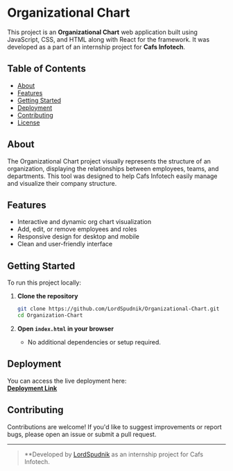 # Organizational Chart

This project is an **Organizational Chart** web application built using JavaScript, CSS, and HTML along with React for the framework. It was developed as a part of an internship project for **Cafs Infotech**.

## Table of Contents

- [About](#about)
- [Features](#features)
- [Getting Started](#getting-started)
- [Deployment](#deployment)
- [Contributing](#contributing)
- [License](#license)

## About

The Organizational Chart project visually represents the structure of an organization, displaying the relationships between employees, teams, and departments. This tool was designed to help Cafs Infotech easily manage and visualize their company structure.

## Features

- Interactive and dynamic org chart visualization
- Add, edit, or remove employees and roles
- Responsive design for desktop and mobile
- Clean and user-friendly interface

## Getting Started

To run this project locally:

1. **Clone the repository**

   ```bash
   git clone https://github.com/LordSpudnik/Organizational-Chart.git
   cd Organization-Chart
   ```

2. **Open `index.html` in your browser**
   - No additional dependencies or setup required.

## Deployment

You can access the live deployment here:  
**[Deployment Link](https://Organizationalchart.netlify.app/)**

## Contributing

Contributions are welcome! If you'd like to suggest improvements or report bugs, please open an issue or submit a pull request.

---

> \*\*Developed by [LordSpudnik](https://github.com/LordSpudnik) as an internship project for Cafs Infotech.
